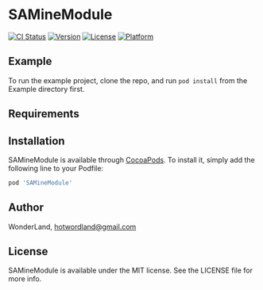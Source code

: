 # SAMineModule

[![CI Status](https://img.shields.io/travis/WonderLand/SAMineModule.svg?style=flat)](https://travis-ci.org/WonderLand/SAMineModule)
[![Version](https://img.shields.io/cocoapods/v/SAMineModule.svg?style=flat)](https://cocoapods.org/pods/SAMineModule)
[![License](https://img.shields.io/cocoapods/l/SAMineModule.svg?style=flat)](https://cocoapods.org/pods/SAMineModule)
[![Platform](https://img.shields.io/cocoapods/p/SAMineModule.svg?style=flat)](https://cocoapods.org/pods/SAMineModule)

## Example

To run the example project, clone the repo, and run `pod install` from the Example directory first.

## Requirements

## Installation

SAMineModule is available through [CocoaPods](https://cocoapods.org). To install
it, simply add the following line to your Podfile:

```ruby
pod 'SAMineModule'
```

## Author

WonderLand, hotwordland@gmail.com

## License

SAMineModule is available under the MIT license. See the LICENSE file for more info.
